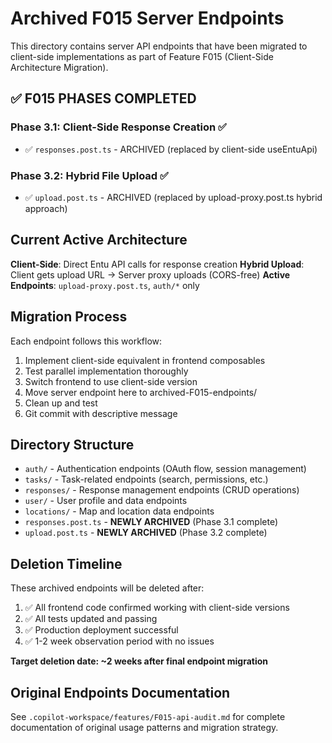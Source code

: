 # Archived F015 Server Endpoints

This directory contains server API endpoints that have been migrated to client-side implementations as part of Feature F015 (Client-Side Architecture Migration).

## ✅ F015 PHASES COMPLETED

### Phase 3.1: Client-Side Response Creation ✅
- ✅ `responses.post.ts` - ARCHIVED (replaced by client-side useEntuApi)

### Phase 3.2: Hybrid File Upload ✅  
- ✅ `upload.post.ts` - ARCHIVED (replaced by upload-proxy.post.ts hybrid approach)

## Current Active Architecture

**Client-Side**: Direct Entu API calls for response creation
**Hybrid Upload**: Client gets upload URL → Server proxy uploads (CORS-free)
**Active Endpoints**: `upload-proxy.post.ts`, `auth/*` only

## Migration Process

Each endpoint follows this workflow:

1. Implement client-side equivalent in frontend composables
2. Test parallel implementation thoroughly
3. Switch frontend to use client-side version
4. Move server endpoint here to archived-F015-endpoints/
5. Clean up and test
6. Git commit with descriptive message

## Directory Structure

- `auth/` - Authentication endpoints (OAuth flow, session management)
- `tasks/` - Task-related endpoints (search, permissions, etc.)
- `responses/` - Response management endpoints (CRUD operations)
- `user/` - User profile and data endpoints
- `locations/` - Map and location data endpoints
- `responses.post.ts` - **NEWLY ARCHIVED** (Phase 3.1 complete)
- `upload.post.ts` - **NEWLY ARCHIVED** (Phase 3.2 complete)

## Deletion Timeline

These archived endpoints will be deleted after:

1. ✅ All frontend code confirmed working with client-side versions
2. ✅ All tests updated and passing
3. ✅ Production deployment successful
4. ✅ 1-2 week observation period with no issues

**Target deletion date: ~2 weeks after final endpoint migration**  

## Original Endpoints Documentation

See `.copilot-workspace/features/F015-api-audit.md` for complete documentation of original usage patterns and migration strategy.
